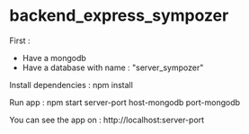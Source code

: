 # backend_express_sympozer

First : 

- Have a mongodb
- Have a database with name : "server_sympozer"

Install dependencies : npm install

Run app : npm start server-port host-mongodb port-mongodb

You can see the app on : http://localhost:server-port
